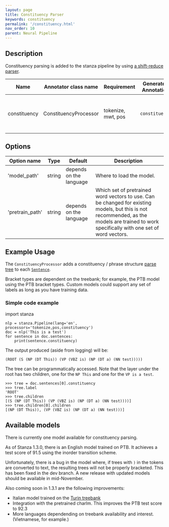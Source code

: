 ```yaml
---
layout: page
title: Constituency Parser
keywords: constituency
permalink: '/constituency.html'
nav_order: 10
parent: Neural Pipeline
---
```


## Description

Constituency parsing is added to the stanza pipeline by using [a shift-reduce parser](https://aclanthology.org/Q17-1029/).

| Name | Annotator class name | Requirement | Generated Annotation | Description |
| --- | --- | --- | --- | --- |
| constituency | ConstituencyProcessor | tokenize, mwt, pos | `constituency` | Adds the `constituency` annotation to each [`Sentence`](data_objects.md#sentence) in the `Document` |

## Options

| Option name | Type | Default | Description |
| --- | --- | --- | --- |
| 'model_path' | string | depends on the language | Where to load the model. |
| 'pretrain_path' | string | depends on the language | Which set of pretrained word vectors to use. Can be changed for existing models, but this is not recommended, as the models are trained to work specifically with one set of word vectors. |

## Example Usage

The `ConstituencyProcessor` adds a constituency / phrase structure
[parse tree](data_objects.md#parsetree) to each [`Sentence`](data_objects.md#sentence).

Bracket types are dependent on the treebank; for example, the PTB
model using the PTB bracket types.  Custom models could support any
set of labels as long as you have training data.

### Simple code example

import stanza

```
nlp = stanza.Pipeline(lang='en', processors='tokenize,pos,constituency')
doc = nlp('This is a test')
for sentence in doc.sentences:
    print(sentence.constituency)
```

The output produced (aside from logging) will be:

```
(ROOT (S (NP (DT This)) (VP (VBZ is) (NP (DT a) (NN test)))))
```

The tree can be programmatically accessed.  Note that the layer under the root has two children, one for the `NP This` and one for the `VP is a test`.

```
>>> tree = doc.sentences[0].constituency
>>> tree.label
'ROOT'
>>> tree.children
[(S (NP (DT This)) (VP (VBZ is) (NP (DT a) (NN test))))]
>>> tree.children[0].children
[(NP (DT This)), (VP (VBZ is) (NP (DT a) (NN test)))]
```


## Available models

There is currently one model available for constituency parsing.

As of Stanza 1.3.0, there is an English model trained on PTB.  It achieves a test score of 91.5 using the inorder transition scheme.

Unfortunately, there is a bug in the model where, if trees with `)` in
the tokens are converted to text, the resulting trees will not be
properly bracketed.  This has been fixed in the dev branch.  A new
release with updated models should be available in mid-November.

Also coming soon in 1.3.1 are the following improvements:

- Italian model trained on the [Turin treebank](http://www.di.unito.it/~tutreeb/treebanks.html)
- Integration with the pretrained charlm.  This improves the PTB test score to 92.3
- More languages dependending on treebank availability and interest.  (Vietnamese, for example.)


